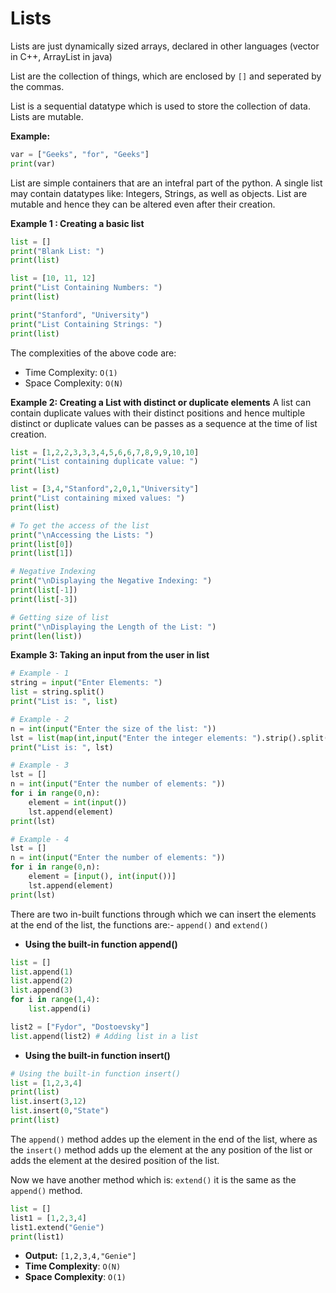 # **Lists**
Lists are just dynamically sized arrays, declared in other languages (vector in C++, ArrayList in java)

List are the collection of things, which are enclosed by `[]` and seperated by the commas.

List is a sequential datatype which is used to store the collection of data. Lists are mutable.

**Example:**
```py
var = ["Geeks", "for", "Geeks"]
print(var)
```

List are simple containers that are an intefral part of the python. A single list may contain datatypes like: Integers, Strings, as well as objects. List are mutable and hence they can be altered even after their creation.

**Example 1 : Creating a basic list**
```py
list = []
print("Blank List: ")
print(list)

list = [10, 11, 12]
print("List Containing Numbers: ")
print(list)

print("Stanford", "University")
print("List Containing Strings: ")
print(list)
```

The complexities of the above code are: 
* Time Complexity: `O(1)`
* Space Complexity: `O(N)`


**Example 2: Creating a List with distinct or duplicate elements**
A list can contain duplicate values with their distinct positions and hence multiple distinct or duplicate values can be passes as a sequence at the time of list creation.

```py
list = [1,2,2,3,3,3,4,5,6,6,7,8,9,9,10,10]
print("List containing duplicate value: ")
print(list)

list = [3,4,"Stanford",2,0,1,"University"]
print("List containing mixed values: ")
print(list)

# To get the access of the list
print("\nAccessing the Lists: ")
print(list[0])
print(list[1])

# Negative Indexing
print("\nDisplaying the Negative Indexing: ")
print(list[-1])
print(list[-3])

# Getting size of list
print("\nDisplaying the Length of the List: ")
print(len(list))
```

**Example 3: Taking an input from the user in list**
```py
# Example - 1 
string = input("Enter Elements: ")
list = string.split()
print("List is: ", list)

# Example - 2
n = int(input("Enter the size of the list: "))
lst = list(map(int,input("Enter the integer elements: ").strip().split()))[:n]
print("List is: ", lst)

# Example - 3
lst = []
n = int(input("Enter the number of elements: "))
for i in range(0,n):
    element = int(input())
    lst.append(element)
print(lst)

# Example - 4
lst = []
n = int(input("Enter the number of elements: "))
for i in range(0,n):
    element = [input(), int(input())]
    lst.append(element)
print(lst)
```

There are two in-built functions through which we can insert the elements at the end of the list, the functions are:- `append()` and `extend()`

* **Using the built-in function append()**
```py
list = []
list.append(1)
list.append(2)
list.append(3)
for i in range(1,4):
    list.append(i)

list2 = ["Fydor", "Dostoevsky"]
list.append(list2) # Adding list in a list
```
* **Using the built-in function insert()**
```py
# Using the built-in function insert()
list = [1,2,3,4]
print(list)
list.insert(3,12)
list.insert(0,"State")
print(list)
```

The `append()` method addes up the element in the end of the list, where as the `insert()` method adds up the element at the any position of the list or adds the element at the desired position of the list.


Now we have another method which is: `extend()` it is the same as the `append()` method.

```py
list = []
list1 = [1,2,3,4]
list1.extend("Genie")
print(list1)
```

* **Output:** `[1,2,3,4,"Genie"]`
* **Time Complexity**: `O(N)`
* **Space Complexity**: `O(1)`